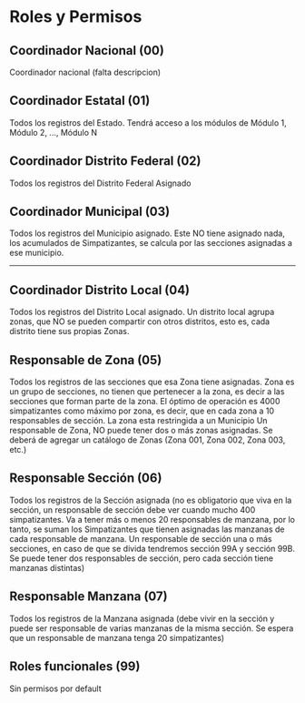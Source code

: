# Roles y Permisos
## Coordinador Nacional (00)

Coordinador nacional (falta descripcion)

## Coordinador Estatal (01)

Todos los registros del Estado. Tendrá acceso a los módulos de Módulo 1, Módulo 2, ..., Módulo N

## Coordinador Distrito Federal (02)

Todos los registros del Distrito Federal Asignado

## Coordinador Municipal (03)

Todos los registros del Municipio asignado. Este NO tiene asignado nada, los acumulados de Simpatizantes, se calcula por las secciones asignadas a ese municipio.

-----------------------------------------------------

## Coordinador Distrito Local (04)

Todos los registros del Distrito Local asignado. Un distrito local agrupa zonas, que NO se pueden compartir con otros distritos, esto es, cada distrito tiene sus propias Zonas.

## Responsable de Zona (05)

Todos los registros de las secciones que esa Zona tiene asignadas. Zona es un grupo de secciones, no tienen que pertenecer a la zona, es decir a las secciones que forman parte de la zona. El óptimo de operación es 4000 simpatizantes como máximo por zona, es decir, que en cada zona a 10 responsables de sección. La zona esta restringida a un Municipio Un responsable de Zona, NO puede tener dos o más zonas asignadas. Se deberá de agregar un catálogo de Zonas (Zona 001, Zona 002, Zona 003, etc.)

## Responsable Sección (06)

Todos los registros de la Sección asignada (no es obligatorio que viva en la sección, 
un responsable de sección debe ver cuando mucho 400 simpatizantes. Va a tener más o menos 20 responsables de manzana, por lo tanto, se suman los Simpatizantes que tienen asignadas las manzanas de cada responsable de manzana. Un responsable de sección una o más secciones, en caso de que se divida tendremos sección 99A y sección 99B. Se puede tener dos responsables de sección, pero cada sección tiene manzanas distintas)

## Responsable Manzana (07)

Todos los registros de la Manzana asignada (debe vivir en la sección y puede ser responsable de varias manzanas de la misma sección. Se espera que un responsable de manzana tenga 20 simpatizantes)

## Roles funcionales (99)

Sin permisos por default
